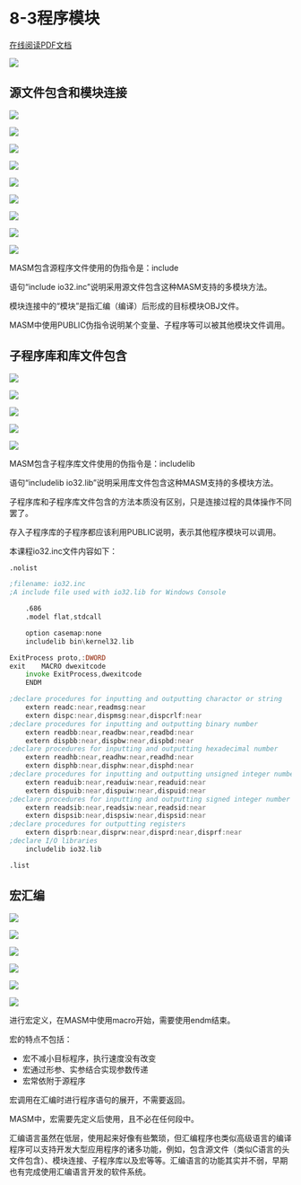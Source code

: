 # 8-3程序模块

<!-- toc -->

<a href="https://rosefinch-midsummer.github.io/book/file/as/8-3.pdf" target="_blank">在线阅读PDF文档</a>


![](https://cdn.jsdelivr.net/gh/Rosefinch-Midsummer/MyImagesHost02/img/202310251513387.png)

## 源文件包含和模块连接

![](https://cdn.jsdelivr.net/gh/Rosefinch-Midsummer/MyImagesHost02/img/202310251515784.png)

![](https://cdn.jsdelivr.net/gh/Rosefinch-Midsummer/MyImagesHost02/img/202310251518661.png)

![](https://cdn.jsdelivr.net/gh/Rosefinch-Midsummer/MyImagesHost02/img/202310251519190.png)

![](https://cdn.jsdelivr.net/gh/Rosefinch-Midsummer/MyImagesHost02/img/202310251520968.png)


![](https://cdn.jsdelivr.net/gh/Rosefinch-Midsummer/MyImagesHost02/img/202310251525335.png)

![](https://cdn.jsdelivr.net/gh/Rosefinch-Midsummer/MyImagesHost02/img/202310251525672.png)

![](https://cdn.jsdelivr.net/gh/Rosefinch-Midsummer/MyImagesHost02/img/202310251526189.png)


![](https://cdn.jsdelivr.net/gh/Rosefinch-Midsummer/MyImagesHost02/img/202310251527035.png)

![](https://cdn.jsdelivr.net/gh/Rosefinch-Midsummer/MyImagesHost02/img/202310251527518.png)



MASM包含源程序文件使用的伪指令是：include

语句“include io32.inc”说明采用源文件包含这种MASM支持的多模块方法。

模块连接中的“模块”是指汇编（编译）后形成的目标模块OBJ文件。

MASM中使用PUBLIC伪指令说明某个变量、子程序等可以被其他模块文件调用。



## 子程序库和库文件包含

![](https://cdn.jsdelivr.net/gh/Rosefinch-Midsummer/MyImagesHost02/img/202310251529501.png)

![](https://cdn.jsdelivr.net/gh/Rosefinch-Midsummer/MyImagesHost02/img/202310251530554.png)


![](https://cdn.jsdelivr.net/gh/Rosefinch-Midsummer/MyImagesHost02/img/202310251533801.png)

![](https://cdn.jsdelivr.net/gh/Rosefinch-Midsummer/MyImagesHost02/img/202310251534797.png)


![](https://cdn.jsdelivr.net/gh/Rosefinch-Midsummer/MyImagesHost02/img/202310251535610.png)





MASM包含子程序库文件使用的伪指令是：includelib

语句“includelib io32.lib”说明采用库文件包含这种MASM支持的多模块方法。

子程序库和子程序库文件包含的方法本质没有区别，只是连接过程的具体操作不同罢了。

存入子程序库的子程序都应该利用PUBLIC说明，表示其他程序模块可以调用。





本课程io32.inc文件内容如下：

```inc
.nolist

;filename: io32.inc
;A include file used with io32.lib for Windows Console

	.686
	.model flat,stdcall

	option casemap:none
	includelib bin\kernel32.lib

ExitProcess proto,:DWORD
exit	MACRO dwexitcode
	invoke ExitProcess,dwexitcode
	ENDM

;declare procedures for inputting and outputting charactor or string
	extern readc:near,readmsg:near
	extern dispc:near,dispmsg:near,dispcrlf:near
;declare procedures for inputting and outputting binary number
	extern readbb:near,readbw:near,readbd:near
	extern dispbb:near,dispbw:near,dispbd:near
;declare procedures for inputting and outputting hexadecimal number
	extern readhb:near,readhw:near,readhd:near
	extern disphb:near,disphw:near,disphd:near
;declare procedures for inputting and outputting unsigned integer number
	extern readuib:near,readuiw:near,readuid:near
	extern dispuib:near,dispuiw:near,dispuid:near
;declare procedures for inputting and outputting signed integer number
	extern readsib:near,readsiw:near,readsid:near
	extern dispsib:near,dispsiw:near,dispsid:near
;declare procedures for outputting registers
	extern disprb:near,disprw:near,disprd:near,disprf:near
;declare I/O libraries
	includelib io32.lib

.list
```

## 宏汇编

![](https://cdn.jsdelivr.net/gh/Rosefinch-Midsummer/MyImagesHost02/img/202310251540850.png)

![](https://cdn.jsdelivr.net/gh/Rosefinch-Midsummer/MyImagesHost02/img/202310251550488.png)

![](https://cdn.jsdelivr.net/gh/Rosefinch-Midsummer/MyImagesHost02/img/202310251551006.png)

![](https://cdn.jsdelivr.net/gh/Rosefinch-Midsummer/MyImagesHost02/img/202310251554527.png)

![](https://cdn.jsdelivr.net/gh/Rosefinch-Midsummer/MyImagesHost02/img/202310251556318.png)

![](https://cdn.jsdelivr.net/gh/Rosefinch-Midsummer/MyImagesHost02/img/202310251557364.png)











进行宏定义，在MASM中使用macro开始，需要使用endm结束。

宏的特点不包括：

- 宏不减小目标程序，执行速度没有改变
- 宏通过形参、实参结合实现参数传递
- 宏常依附于源程序

宏调用在汇编时进行程序语句的展开，不需要返回。

MASM中，宏需要先定义后使用，且不必在任何段中。

汇编语言虽然在低层，使用起来好像有些繁琐，但汇编程序也类似高级语言的编译程序可以支持开发大型应用程序的诸多功能，例如，包含源文件（类似C语言的头文件包含）、模块连接、子程序库以及宏等等。汇编语言的功能其实并不弱，早期也有完成使用汇编语言开发的软件系统。











